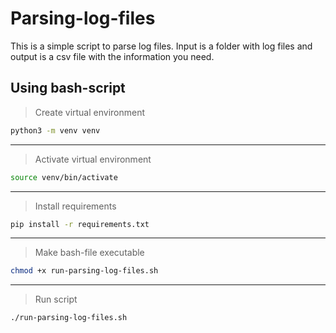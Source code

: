 # Parsing-log-files

This is a simple script to parse log files. 
Input is a folder with log files and output is a csv file with the information you need.

## Using bash-script

> Create virtual environment
```bash
python3 -m venv venv
```
- - - -

> Activate virtual environment
```bash
source venv/bin/activate
```

- - - -
> Install requirements
```bash
pip install -r requirements.txt
```

- - - - 
> Make bash-file executable
```bash
chmod +x run-parsing-log-files.sh
```

- - - -
> Run script
```bash
./run-parsing-log-files.sh
```